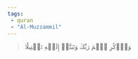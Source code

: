 ```yaml
---
tags: 
 - quran 
 - "Al-Muzzammil"
---
```


> وَٱذۡكُرِ ٱسۡمَ رَبِّكَ وَتَبَتَّلۡ إِلَيۡهِ تَبۡتِيلٗا
